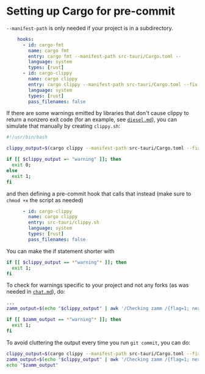# Setting up Cargo for pre-commit

`--manifest-path` is only needed if your project is in a subdirectory.

```yaml
    hooks:
      - id: cargo-fmt
        name: cargo fmt
        entry: cargo fmt --manifest-path src-tauri/Cargo.toml --
        language: system
        types: [rust]
      - id: cargo-clippy
        name: cargo clippy
        entry: cargo clippy --manifest-path src-tauri/Cargo.toml --fix --allow-dirty --allow-staged --all-targets --all-features -- -Dwarnings
        language: system
        types: [rust]
        pass_filenames: false
```

If there are some warnings emitted by libraries that don't cause clippy to return a nonzero exit code (for an example, see [`diesel.md`](/general-notes/libraries/rust/diesel.md)), you can simulate that manually by creating `clippy.sh`:

```sh
#!/usr/bin/bash

clippy_output=$(cargo clippy --manifest-path src-tauri/Cargo.toml --fix --allow-dirty --allow-staged --all-targets --all-features -- -Dwarnings)

if [[ $clippy_output =~ "warning" ]]; then
  exit 0;
else
  exit 1;
fi
```

and then defining a pre-commit hook that calls that instead (make sure to `chmod +x` the script as needed)

```yaml
      - id: cargo-clippy
        name: cargo clippy
        entry: src-tauri/clippy.sh
        language: system
        types: [rust]
        pass_filenames: false
```

You can make the if statement shorter with

```bash
if [[ $clippy_output == *"warning"* ]]; then
  exit 1;
fi
```

To check for warnings specific to your project and not any forks (as was needed in [`chat.md`](/zamm-notes/chat.md)), do:

```bash
...
zamm_output=$(echo "$clippy_output" | awk '/Checking zamm /{flag=1; next} flag')

if [[ $zamm_output == *"warning"* ]]; then
  exit 1;
fi

```

To avoid cluttering the output every time you run `git commit`, you can do:

```bash
clippy_output=$(cargo clippy --manifest-path src-tauri/Cargo.toml --fix --allow-dirty --allow-staged --all-targets --all-features -- -Dwarnings 2>&1)
zamm_output=$(echo "$clippy_output" | awk '/Checking zamm /{flag=1; next} flag')
echo "$zamm_output"
```
